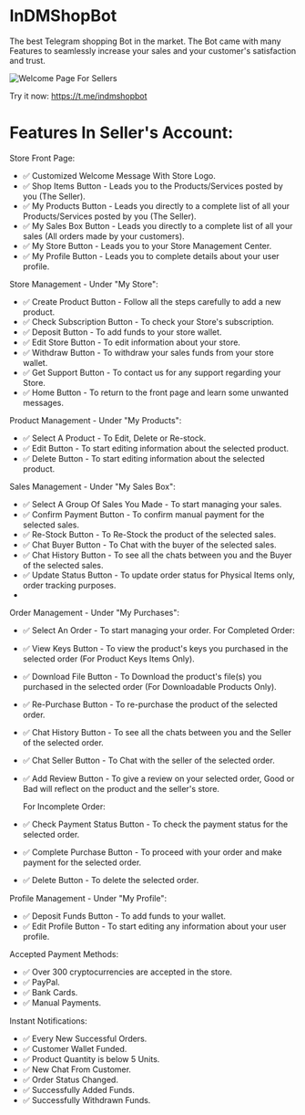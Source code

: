 # InDMShopBot

The best Telegram shopping Bot in the market.
The Bot came with many Features to seamlessly increase your sales and your customer's satisfaction and trust.


![Welcome Page For Sellers](https://github-production-user-asset-6210df.s3.amazonaws.com/147909393/321912610-968c8b32-b5f6-4c9e-808b-f7f35e566674.jpeg?X-Amz-Algorithm=AWS4-HMAC-SHA256&X-Amz-Credential=AKIAVCODYLSA53PQK4ZA%2F20240412%2Fus-east-1%2Fs3%2Faws4_request&X-Amz-Date=20240412T131940Z&X-Amz-Expires=300&X-Amz-Signature=38225dd884d0045199192caf4a5860a323f21eafd10b18558f34219bdad458c3&X-Amz-SignedHeaders=host&actor_id=147909393&key_id=0&repo_id=785600886)


Try it now: https://t.me/indmshopbot


# Features In Seller's Account:
Store Front Page:
- ✅ Customized Welcome Message With Store Logo.
- ✅ Shop Items Button - Leads you to the Products/Services posted by you (The Seller).
- ✅ My Products Button - Leads you directly to a complete list of all your Products/Services posted by you (The Seller).
- ✅ My Sales Box Button - Leads you directly to a complete list of all your sales (All orders made by your customers).
- ✅ My Store Button - Leads you to your Store Management Center.
- ✅ My Profile Button - Leads you to complete details about your user profile.



Store Management - Under "My Store":
- ✅ Create Product Button - Follow all the steps carefully to add a new product.
- ✅ Check Subscription Button - To check your Store's subscription.
- ✅ Deposit Button - To add funds to your store wallet.
- ✅ Edit Store Button - To edit information about your store.
- ✅ Withdraw Button - To withdraw your sales funds from your store wallet.
- ✅ Get Support Button - To contact us for any support regarding your Store.
- ✅ Home Button - To return to the front page and learn some unwanted messages.



Product Management - Under "My Products":
- ✅ Select A Product - To Edit, Delete or Re-stock.
- ✅ Edit Button - To start editing information about the selected product.
- ✅ Delete Button - To start editing information about the selected product.


Sales Management - Under "My Sales Box":
- ✅ Select A Group Of Sales You Made - To  start managing your sales.
- ✅ Confirm Payment Button - To confirm manual payment for the selected sales.
- ✅ Re-Stock Button - To Re-Stock the product of the selected sales.
- ✅ Chat Buyer Button - To Chat with the buyer of the selected sales.
- ✅ Chat History Button - To see all the chats between you and the Buyer of the selected sales.
- ✅ Update Status Button - To update order status for Physical Items only, order tracking purposes.
- 



Order Management - Under "My Purchases":
- ✅ Select An Order - To start managing your order.
  For Completed Order:
- ✅ View Keys Button - To view the product's keys you purchased in the selected order (For Product Keys Items Only).
- ✅ Download File Button - To Download the product's file(s) you purchased in the selected order (For Downloadable Products Only).
- ✅ Re-Purchase Button - To re-purchase the product of the selected order.
- ✅ Chat History Button - To see all the chats between you and the Seller of the selected order.
- ✅ Chat Seller Button - To Chat with the seller of the selected order.
- ✅ Add Review Button - To give a review on your selected order, Good or Bad will reflect on the product and the seller's store.

  For Incomplete Order:
- ✅ Check Payment Status Button - To check the payment status for the selected order.
- ✅ Complete Purchase Button - To proceed with your order and make payment for the selected order.
- ✅ Delete Button - To delete the selected order.




Profile Management - Under "My Profile":
- ✅ Deposit Funds Button - To add funds to your wallet.
- ✅ Edit Profile Button - To start editing any information about your user profile.



Accepted Payment Methods:
- ✅ Over 300 cryptocurrencies are accepted in the store.
- ✅ PayPal.
- ✅ Bank Cards.
- ✅ Manual Payments.

Instant Notifications:
- ✅ Every New Successful Orders.
- ✅ Customer Wallet Funded.
- ✅ Product Quantity is below 5 Units.
- ✅ New Chat From Customer.
- ✅ Order Status Changed.
- ✅ Successfully Added Funds.
- ✅ Successfully Withdrawn Funds.



  




  
